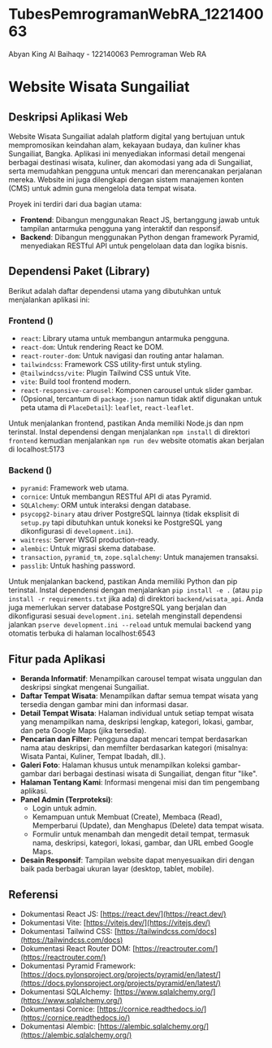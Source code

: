 # TubesPemrogramanWebRA_122140063
Abyan King Al Baihaqy - 122140063
Pemrograman Web RA
# Website Wisata Sungailiat

## Deskripsi Aplikasi Web

Website Wisata Sungailiat adalah platform digital yang bertujuan untuk mempromosikan keindahan alam, kekayaan budaya, dan kuliner khas Sungailiat, Bangka. Aplikasi ini menyediakan informasi detail mengenai berbagai destinasi wisata, kuliner, dan akomodasi yang ada di Sungailiat, serta memudahkan pengguna untuk mencari dan merencanakan perjalanan mereka. Website ini juga dilengkapi dengan sistem manajemen konten (CMS) untuk admin guna mengelola data tempat wisata.

Proyek ini terdiri dari dua bagian utama:
* **Frontend**: Dibangun menggunakan React JS, bertanggung jawab untuk tampilan antarmuka pengguna yang interaktif dan responsif.
* **Backend**: Dibangun menggunakan Python dengan framework Pyramid, menyediakan RESTful API untuk pengelolaan data dan logika bisnis.

## Dependensi Paket (Library)

Berikut adalah daftar dependensi utama yang dibutuhkan untuk menjalankan aplikasi ini:

### Frontend ()

* `react`: Library utama untuk membangun antarmuka pengguna.
* `react-dom`: Untuk rendering React ke DOM.
* `react-router-dom`: Untuk navigasi dan routing antar halaman.
* `tailwindcss`: Framework CSS utility-first untuk styling.
* `@tailwindcss/vite`: Plugin Tailwind CSS untuk Vite.
* `vite`: Build tool frontend modern.
* `react-responsive-carousel`: Komponen carousel untuk slider gambar.
* (Opsional, tercantum di `package.json` namun tidak aktif digunakan untuk peta utama di `PlaceDetail`): `leaflet`, `react-leaflet`.

Untuk menjalankan frontend, pastikan Anda memiliki Node.js dan npm terinstal. Instal dependensi dengan menjalankan `npm install` di direktori `frontend`
kemudian menjalankan `npm run dev` website otomatis akan berjalan di localhost:5173

### Backend ()

* `pyramid`: Framework web utama.
* `cornice`: Untuk membangun RESTful API di atas Pyramid.
* `SQLAlchemy`: ORM untuk interaksi dengan database.
* `psycopg2-binary` atau driver PostgreSQL lainnya (tidak eksplisit di `setup.py` tapi dibutuhkan untuk koneksi ke PostgreSQL yang dikonfigurasi di `development.ini`).
* `waitress`: Server WSGI production-ready.
* `alembic`: Untuk migrasi skema database.
* `transaction`, `pyramid_tm`, `zope.sqlalchemy`: Untuk manajemen transaksi.
* `passlib`: Untuk hashing password.

Untuk menjalankan backend, pastikan Anda memiliki Python dan pip terinstal. Instal dependensi dengan menjalankan `pip install -e .` (atau `pip install -r requirements.txt` jika ada) di direktori `backend/wisata_api`. Anda juga memerlukan server database PostgreSQL yang berjalan dan dikonfigurasi sesuai `development.ini`. 
setelah menginstall dependensi jalankan `pserve development.ini --reload` untuk memulai backend yang otomatis terbuka di halaman localhost:6543

## Fitur pada Aplikasi

* **Beranda Informatif**: Menampilkan carousel tempat wisata unggulan dan deskripsi singkat mengenai Sungailiat.
* **Daftar Tempat Wisata**: Menampilkan daftar semua tempat wisata yang tersedia dengan gambar mini dan informasi dasar.
* **Detail Tempat Wisata**: Halaman individual untuk setiap tempat wisata yang menampilkan nama, deskripsi lengkap, kategori, lokasi, gambar, dan peta Google Maps (jika tersedia).
* **Pencarian dan Filter**: Pengguna dapat mencari tempat berdasarkan nama atau deskripsi, dan memfilter berdasarkan kategori (misalnya: Wisata Pantai, Kuliner, Tempat Ibadah, dll.).
* **Galeri Foto**: Halaman khusus untuk menampilkan koleksi gambar-gambar dari berbagai destinasi wisata di Sungailiat, dengan fitur "like".
* **Halaman Tentang Kami**: Informasi mengenai misi dan tim pengembang aplikasi.
* **Panel Admin (Terproteksi)**:
    * Login untuk admin.
    * Kemampuan untuk Membuat (Create), Membaca (Read), Memperbarui (Update), dan Menghapus (Delete) data tempat wisata.
    * Formulir untuk menambah dan mengedit detail tempat, termasuk nama, deskripsi, kategori, lokasi, gambar, dan URL embed Google Maps.
* **Desain Responsif**: Tampilan website dapat menyesuaikan diri dengan baik pada berbagai ukuran layar (desktop, tablet, mobile).

## Referensi

* Dokumentasi React JS: [https://react.dev/](https://react.dev/)
* Dokumentasi Vite: [https://vitejs.dev/](https://vitejs.dev/)
* Dokumentasi Tailwind CSS: [https://tailwindcss.com/docs](https://tailwindcss.com/docs)
* Dokumentasi React Router DOM: [https://reactrouter.com/](https://reactrouter.com/)
* Dokumentasi Pyramid Framework: [https://docs.pylonsproject.org/projects/pyramid/en/latest/](https://docs.pylonsproject.org/projects/pyramid/en/latest/)
* Dokumentasi SQLAlchemy: [https://www.sqlalchemy.org/](https://www.sqlalchemy.org/)
* Dokumentasi Cornice: [https://cornice.readthedocs.io/](https://cornice.readthedocs.io/)
* Dokumentasi Alembic: [https://alembic.sqlalchemy.org/](https://alembic.sqlalchemy.org/)
